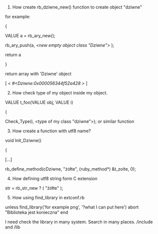 1. How create rb_dziwne_new() function to create object "dziwne"

for example:

{

VALUE a = rb_ary_new();

rb_ary_push(a, _<new empty object class "Dziwne">_ );

 return a

}

return array with 'Dziwne' object

[ _< #<Dziwne:0x000056344f52a428 >_ ]


2. How check type of my object inside my object.

VALUE t_foo(VALUE obj, VALUE i)

{

 Check_Type(i, <type of my class "dziwne">); or similar function


3. How create a function with utf8 name?

void Init_Dziwne()

{

[...]

rb_define_method(cDziwne, "żółte", (ruby_method*) &t_zolte, 0);


4. How defining utf8 string form C extension

 str = rb_str_new ? ( "żółte" );


5. How using find_library in extconf.rb

unless find_library('for example png', '?what I can put here')
  abort "Biblioteka jest konieczna"
end

I need check the library in many system. Search in many places.
/include and /lib
